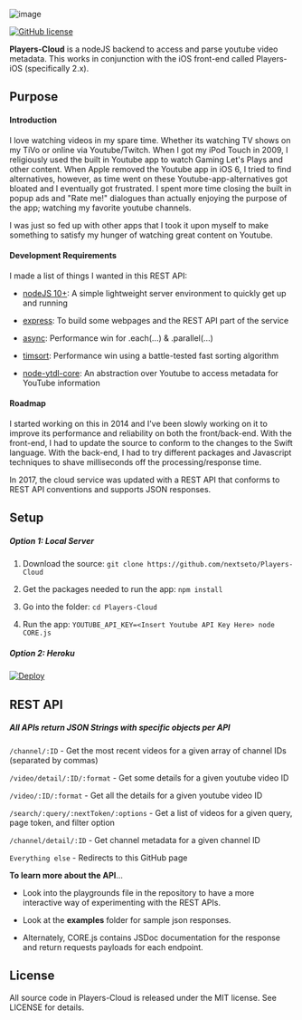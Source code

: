 ![image](https://github.com/nextseto/Players-Cloud/blob/master/assets/banner.png)

[![GitHub license](https://img.shields.io/badge/license-MIT-blue.svg)](https://raw.githubusercontent.com/nextseto/Players-Cloud/master/LICENSE)

**Players-Cloud** is a nodeJS backend to access and parse youtube video metadata. This works in conjunction with the iOS front-end called Players-iOS (specifically 2.x).

## Purpose

#### Introduction

I love watching videos in my spare time. Whether its watching TV shows on my TiVo or online via Youtube/Twitch. When I got my iPod Touch in 2009, I religiously used the built in Youtube app to watch Gaming Let's Plays and other content. When Apple removed the Youtube app in iOS 6, I tried to find alternatives, however, as time went on these Youtube-app-alternatives got bloated and I eventually got frustrated. I spent more time closing the built in popup ads and "Rate me!" dialogues than actually enjoying the purpose of the app; watching my favorite youtube channels.

I was just so fed up with other apps that I took it upon myself to make something to satisfy my hunger of watching great content on Youtube.

#### Development Requirements

I made a list of things I wanted in this REST API:

- [nodeJS 10+](https://nodejs.org/en/): A simple lightweight server environment to quickly get up and running

- [express](https://expressjs.com): To build some webpages and the REST API part of the service

- [async](https://caolan.github.io/async/): Performance win for .each(...) & .parallel(...)

- [timsort](https://github.com/mziccard/node-timsort): Performance win using a battle-tested fast sorting algorithm

- [node-ytdl-core](https://github.com/fent/node-ytdl-core): An abstraction over Youtube to access metadata for YouTube information

#### Roadmap

I started working on this in 2014 and I've been slowly working on it to improve its performance and reliability on both the front/back-end. With the front-end, I had to update the source to conform to the changes to the Swift language. With the back-end, I had to try different packages and Javascript techniques to shave milliseconds off the processing/response time.

In 2017, the cloud service was updated with a REST API that conforms to REST API conventions and supports JSON responses.

## Setup

##### Option 1: Local Server

1. Download the source: `git clone https://github.com/nextseto/Players-Cloud`

2. Get the packages needed to run the app: `npm install`

3. Go into the folder: `cd Players-Cloud`

4. Run the app: `YOUTUBE_API_KEY=<Insert Youtube API Key Here> node CORE.js`

##### Option 2: Heroku

[![Deploy](https://www.herokucdn.com/deploy/button.png)](https://heroku.com/deploy)

## REST API

##### All APIs return JSON Strings with specific objects per API

`/channel/:ID` - Get the most recent videos for a given array of channel IDs (separated by commas)

`/video/detail/:ID/:format` - Get some details for a given youtube video ID

`/video/:ID/:format` - Get all the details for a given youtube video ID

`/search/:query/:nextToken/:options` - Get a list of videos for a given query, page token, and filter option 

`/channel/detail/:ID` - Get channel metadata for a given channel ID

`Everything else` - Redirects to this GitHub page

**To learn more about the API**...

- Look into the playgrounds file in the repository to have a more interactive way of experimenting with the REST APIs. 

- Look at the __examples__ folder for sample json responses.

- Alternately, CORE.js contains JSDoc documentation for the response and return requests payloads for each endpoint.

## License

All source code in Players-Cloud is released under the MIT license. See LICENSE for details.
